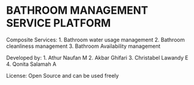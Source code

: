 BATHROOM MANAGEMENT SERVICE PLATFORM
=====================================
Composite Services:
    1. Bathroom water usage management
    2. Bathroom cleanliness management
    3. Bathroom Availability management

Developed by:
    1. Athur Naufan M
    2. Akbar Ghifari
    3. Christabel Lawandy E
    4. Qonita Salamah A 

License: Open Source and can be used freely